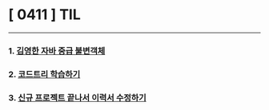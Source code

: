 # [ 0411 ] TIL

---

### 1. [김영한 자바 중급 불변객체](https://github.com/KMGeon/infrean_java/commit/faab855853d322e708f8c566d727e84842b756c7)

### 2. [코드트리 학습하기](https://github.com/KMGeon/codetree-TILs/commit/b2ab3c520cb1c6712615d82c43136bea272bed81)

### 3. [신규 프로젝트 끝나서 이력서 수정하기]()